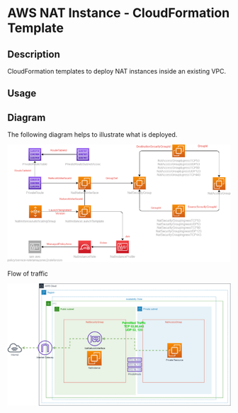# AWS NAT Instance - CloudFormation Template


## Description

CloudFormation templates to deploy NAT instances inside an existing VPC.

## Usage

## Diagram

The following diagram helps to illustrate what is deployed.

![Diagram](./template.png)

Flow of traffic

![Data flow](./dataflow.png)